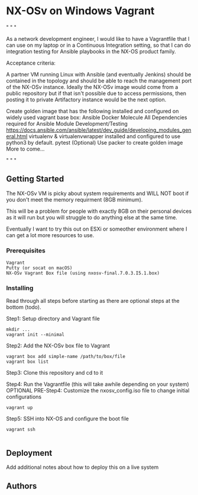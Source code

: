 # NX-OSv on Windows Vagrant 
" " "

As a network development engineer, I would like to have a Vagrantfile that I can use on my laptop or in a Continuous Integration setting, so that I can do integration testing for Ansible playbooks in the NX-OS product family.

Acceptance criteria:

A partner VM running Linux with Ansible (and eventually Jenkins) should be contained in the topology and should be able to reach the management port of the NX-OSv instance.
Ideally the NX-OSv image would come from a public repository but if that isn't possible due to access permissions, then posting it to  private Artifactory instance would be the next option.

Create golden image that has the following installed and configured on widely used vagrant base box:
Ansible
Docker
Molecule
All Dependencies required for Ansible Module Development/Testing
https://docs.ansible.com/ansible/latest/dev_guide/developing_modules_general.html
virtualenv & virtualenvwrapper installed and configured to use python3 by default.
pytest
(Optional) Use packer to create golden image
More to come...

" " "

## Getting Started

The NX-OSv VM is picky about system requirements and WILL NOT boot if you don't meet the memory requirment (8GB minimum). 

This will be a problem for people with exactly 8GB on their personal devices as it will run but you will struggle to do anything else at the same time. 

Eventually I want to try this out on ESXi or someother environment where I can get a lot more resources to use.

### Prerequisites

```
Vagrant 
Putty (or socat on macOS)
NX-OSv Vagrant Box file (using nxosv-final.7.0.3.I5.1.box)
```

### Installing
Read through all steps before starting as there are optional steps at the bottom (todo).

Step1: Setup directory and Vagrant file
```
mkdir ...
vagrant init --minimal
```

Step2: Add the NX-OSv box file to Vagrant 
```
vagrant box add simple-name /path/to/box/file
vagrant box list  
```

Step3: Clone this repository and cd to it

Step4: Run the Vagrantfile (this will take awhile depending on your system)
  OPTIONAL PRE-Step4: Customize the nxosv_config.iso file to change initial configurations

```
vagrant up
```

Step5: SSH into NX-OS and configure the boot file
```
vagrant ssh


```


## Deployment

Add additional notes about how to deploy this on a live system


## Authors


